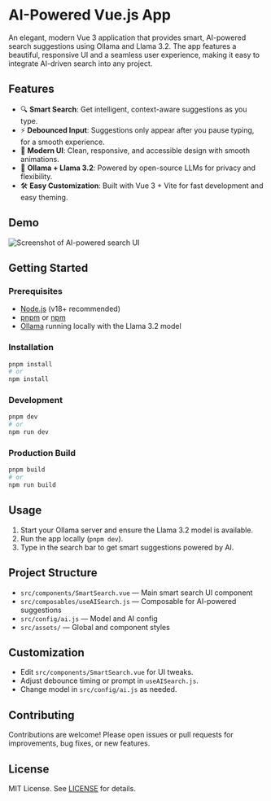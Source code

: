 # AI-Powered Vue.js App

An elegant, modern Vue 3 application that provides smart, AI-powered search suggestions using Ollama and Llama 3.2. The app features a beautiful, responsive UI and a seamless user experience, making it easy to integrate AI-driven search into any project.

## Features

- 🔍 **Smart Search**: Get intelligent, context-aware suggestions as you type.
- ⚡ **Debounced Input**: Suggestions only appear after you pause typing, for a smooth experience.
- 🎨 **Modern UI**: Clean, responsive, and accessible design with smooth animations.
- 🦙 **Ollama + Llama 3.2**: Powered by open-source LLMs for privacy and flexibility.
- 🛠️ **Easy Customization**: Built with Vue 3 + Vite for fast development and easy theming.

## Demo

![Screenshot of AI-powered search UI](./public/screenshot.png)

## Getting Started

### Prerequisites

- [Node.js](https://nodejs.org/) (v18+ recommended)
- [pnpm](https://pnpm.io/) or [npm](https://www.npmjs.com/)
- [Ollama](https://ollama.com/) running locally with the Llama 3.2 model

### Installation

```sh
pnpm install
# or
npm install
```

### Development

```sh
pnpm dev
# or
npm run dev
```

### Production Build

```sh
pnpm build
# or
npm run build
```

## Usage

1. Start your Ollama server and ensure the Llama 3.2 model is available.
2. Run the app locally (`pnpm dev`).
3. Type in the search bar to get smart suggestions powered by AI.

## Project Structure

- `src/components/SmartSearch.vue` — Main smart search UI component
- `src/composables/useAISearch.js` — Composable for AI-powered suggestions
- `src/config/ai.js` — Model and AI config
- `src/assets/` — Global and component styles

## Customization

- Edit `src/components/SmartSearch.vue` for UI tweaks.
- Adjust debounce timing or prompt in `useAISearch.js`.
- Change model in `src/config/ai.js` as needed.

## Contributing

Contributions are welcome! Please open issues or pull requests for improvements, bug fixes, or new features.

## License

MIT License. See [LICENSE](./LICENSE) for details.
